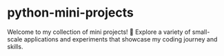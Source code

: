 # python-mini-projects
Welcome to my collection of mini projects! 🚀 Explore a variety of small-scale applications and experiments that showcase my coding journey and skills. 
